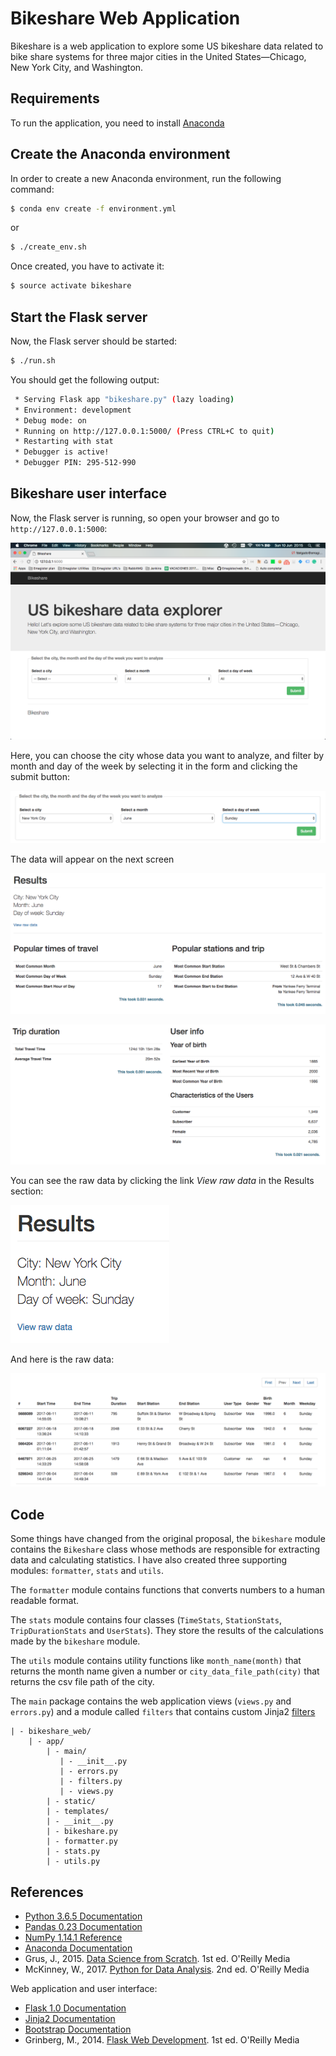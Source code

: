 # Bikeshare Web Application

Bikeshare is a web application to explore some US bikeshare data related to bike share systems for three major cities in the United States—Chicago, New York City, and Washington.

## Requirements

To run the application, you need to install [Anaconda](https://www.anaconda.com/what-is-anaconda/)

## Create the Anaconda environment

In order to create a new Anaconda environment, run the following command:
```bash
$ conda env create -f environment.yml
```

or
```bash
$ ./create_env.sh
```

Once created, you have to activate it:
```bash
$ source activate bikeshare
```

## Start the Flask server

Now, the Flask server should be started:
```bash
$ ./run.sh
```

You should get the following output:
```bash
 * Serving Flask app "bikeshare.py" (lazy loading)
 * Environment: development
 * Debug mode: on
 * Running on http://127.0.0.1:5000/ (Press CTRL+C to quit)
 * Restarting with stat
 * Debugger is active!
 * Debugger PIN: 295-512-990
```

## Bikeshare user interface

Now, the Flask server is running, so open your browser and go to `http://127.0.0.1:5000`:

![alt text](screenshots/home.png "Bikeshare home page")

Here, you can choose the city whose data you want to analyze, and filter by month and day of the week by selecting it in the form and clicking the submit button:

![alt text](screenshots/form.png "Bikeshare form")

The data will appear on the next screen

![alt text](screenshots/data1.png "Results")

![alt text](screenshots/data2.png "Data")

You can see the raw data by clicking the link *View raw data* in the Results section:

![alt text](screenshots/raw_data_link.png "View raw data")

And here is the raw data:

![alt text](screenshots/raw_data.png "Raw data")

## Code

Some things have changed from the original proposal, the `bikeshare` module contains the `Bikeshare` class whose methods are responsible for extracting data and calculating statistics.
I have also created three supporting modules: `formatter`, `stats` and `utils`.

The `formatter` module contains functions that converts numbers to a human readable format.

The `stats` module contains four classes (`TimeStats`, `StationStats`, `TripDurationStats` and `UserStats`). They store the results of the calculations made by the `bikeshare` module.

The `utils` module contains utility functions like `month_name(month)` that returns the month name given a number or `city_data_file_path(city)` that returns the csv file path of the city.

The `main` package contains the web application views (`views.py` and `errors.py`) and a module called `filters` that contains custom Jinja2 [filters](http://jinja.pocoo.org/docs/2.10/api/#writing-filters)

```
| - bikeshare_web/
    | - app/
        | - main/
           | - __init__.py
           | - errors.py
           | - filters.py
           | - views.py
        | - static/
        | - templates/
        | - __init__.py
        | - bikeshare.py
        | - formatter.py
        | - stats.py
        | - utils.py
```

## References

- [Python 3.6.5 Documentation](https://docs.python.org/3/index.html)
- [Pandas 0.23 Documentation](http://pandas.pydata.org/pandas-docs/version/0.23/index.html)
- [NumPy 1.14.1 Reference](https://docs.scipy.org/doc/numpy-1.14.1/reference/index.html)
- [Anaconda Documentation](https://conda.io/docs/user-guide/install/download.html)
- Grus, J., 2015. [Data Science from Scratch](http://shop.oreilly.com/product/0636920033400.do). 1st ed. O'Reilly Media
- McKinney, W., 2017. [Python for Data Analysis](http://shop.oreilly.com/product/0636920050896.do). 2nd ed. O'Reilly Media

Web application and user interface:

- [Flask 1.0 Documentation](http://flask.pocoo.org/docs/1.0/)
- [Jinja2 Documentation](http://jinja.pocoo.org/docs/2.10/templates/)
- [Bootstrap Documentation](https://getbootstrap.com/docs/3.3/getting-started/)
- Grinberg, M., 2014. [Flask Web Development](http://shop.oreilly.com/product/0636920031116.do). 1st ed. O'Reilly Media
